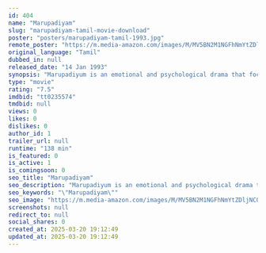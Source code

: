 ```yaml
---
id: 404
name: "Marupadiyam"
slug: "marupadiyam-tamil-movie-download"
poster: "posters/marupadiyam-tamil-1993.jpg"
remote_poster: "https://m.media-amazon.com/images/M/MV5BN2M1NGFhNmYtZDljNC00OTBlLWIwN2MtM2RhYzQzMTdmNmFkXkEyXkFqcGc@._V1_SX300.jpg"
original_language: "Tamil"
dubbed_in: null
released_date: "14 Jan 1993"
synopsis: "Marupadiyum is an emotional and psychological drama that focuses on the central female protagonist, a wife caught up in marital discord played by Revathi and her life henceforth. Revathi is married to Ravi, a movie director who ha..."
type: "movie"
rating: "7.5"
imdbid: "tt0235574"
tmdbid: null
views: 0
likes: 0
dislikes: 0
author_id: 1
trailer_url: null
runtime: "138 min"
is_featured: 0
is_active: 1
is_comingsoon: 0
seo_title: "Marupadiyam"
seo_description: "Marupadiyum is an emotional and psychological drama that focuses on the central female protagonist, a wife caught up in marital discord played by Revathi and her life henceforth. Revathi is married to Ravi, a movie director who ha..."
seo_keywords: "\"Marupadiyam\""
seo_image: "https://m.media-amazon.com/images/M/MV5BN2M1NGFhNmYtZDljNC00OTBlLWIwN2MtM2RhYzQzMTdmNmFkXkEyXkFqcGc@._V1_SX300.jpg"
screenshots: null
redirect_to: null
social_shares: 0
created_at: 2025-03-20 19:12:49
updated_at: 2025-03-20 19:12:49
---
```


